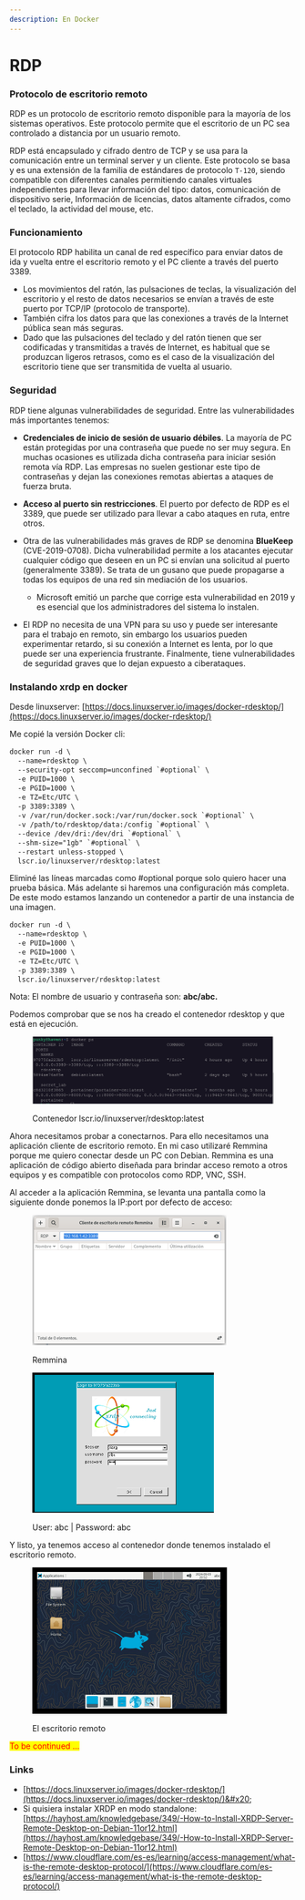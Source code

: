 ```yaml
---
description: En Docker
---
```


# RDP

### Protocolo de escritorio remoto

RDP es un protocolo de escritorio remoto disponible para la mayoría de los sistemas operativos. Este protocolo permite que el escritorio de un PC  sea controlado a distancia por un usuario remoto.

&#x20;RDP está encapsulado y cifrado dentro de TCP y se usa para la comunicación entre un terminal server y un cliente. Este protocolo se basa y es una extensión de la familia de estándares de protocolo `T-120`, siendo compatible con diferentes canales permitiendo canales virtuales independientes para llevar  información del tipo: datos, comunicación de dispositivo serie, Información de licencias, datos altamente cifrados, como el teclado, la actividad del mouse, etc.

### Funcionamiento

El protocolo RDP habilita un canal de red específico para enviar datos de ida y vuelta entre el escritorio remoto y el PC cliente a través del puerto 3389.&#x20;

* Los movimientos del ratón, las pulsaciones de teclas, la visualización del escritorio y el resto de datos necesarios se envían a través de este puerto por  TCP/IP  (protocolo de transporte).&#x20;
* También cifra los datos para que las conexiones a través de la Internet pública sean más seguras.
* Dado que las pulsaciones del  teclado y del ratón tienen que ser codificadas y transmitidas a través de Internet, es habitual que se produzcan ligeros retrasos, como es el caso de la visualización del escritorio tiene que ser transmitida de vuelta al usuario.&#x20;

### Seguridad

RDP tiene algunas vulnerabilidades de seguridad. Entre las vulnerabilidades más importantes tenemos:

* **Credenciales de inicio de sesión de usuario débiles**. La mayoría de PC están protegidas por una contraseña que puede no ser muy segura. En muchas ocasiones es utilizada dicha contraseña para iniciar sesión remota vía RDP. Las empresas no suelen gestionar este tipo de contraseñas y dejan las conexiones remotas abiertas a ataques de fuerza bruta.&#x20;
* **Acceso al puerto sin restricciones**. El puerto por defecto de  RDP  es el 3389, que puede ser utilizado para llevar a cabo ataques en ruta, entre otros.&#x20;
*   Otra de las vulnerabilidades más graves de RDP se denomina **BlueKeep** (CVE-2019-0708). Dicha vulnerabilidad permite a los atacantes ejecutar cualquier código que deseen en un PC si envían una solicitud  al puerto (generalmente 3389). Se trata de un gusano que puede propagarse a todas los equipos de una red sin mediación de los usuarios.&#x20;

    * &#x20;Microsoft emitió un parche que corrige esta vulnerabilidad en 2019 y es esencial que los administradores del sistema lo instalen.


* El RDP no necesita de una VPN para su uso y puede ser interesante para el trabajo en remoto, sin embargo los usuarios pueden experimentar retardo, si su conexión a Internet es lenta, por lo que puede  ser una experiencia frustrante. Finalmente, tiene vulnerabilidades de seguridad graves que lo dejan expuesto a ciberataques.

### Instalando xrdp en docker

Desde linuxserver: [https://docs.linuxserver.io/images/docker-rdesktop/](https://docs.linuxserver.io/images/docker-rdesktop/)

Me copié la versión Docker cli:

```
docker run -d \
  --name=rdesktop \
  --security-opt seccomp=unconfined `#optional` \
  -e PUID=1000 \
  -e PGID=1000 \
  -e TZ=Etc/UTC \
  -p 3389:3389 \
  -v /var/run/docker.sock:/var/run/docker.sock `#optional` \
  -v /path/to/rdesktop/data:/config `#optional` \
  --device /dev/dri:/dev/dri `#optional` \
  --shm-size="1gb" `#optional` \
  --restart unless-stopped \
  lscr.io/linuxserver/rdesktop:latest
```

Eliminé las líneas marcadas como #optional porque solo quiero hacer una prueba básica. Más adelante si haremos una configuración más completa.  De este modo estamos lanzando un contenedor a partir de una instancia de una imagen.&#x20;

```
docker run -d \
  --name=rdesktop \
  -e PUID=1000 \
  -e PGID=1000 \
  -e TZ=Etc/UTC \
  -p 3389:3389 \
  lscr.io/linuxserver/rdesktop:latest
```

Nota: El nombre de usuario y contraseña son: **abc/abc.**

Podemos comprobar que se nos ha creado el contenedor rdesktop y que está en ejecución.

<figure><img src="../.gitbook/assets/image.png" alt=""><figcaption><p>Contenedor lscr.io/linuxserver/rdesktop:latest</p></figcaption></figure>

Ahora necesitamos probar a conectarnos. Para ello necesitamos una aplicación cliente de escritorio remoto. En mi caso utilizaré Remmina porque me quiero conectar desde un PC con Debian. Remmina es una aplicación de código abierto diseñada para brindar acceso remoto a otros equipos y es compatible con protocolos como RDP, VNC, SSH.

Al acceder a la aplicación Remmina, se levanta una pantalla como la siguiente donde ponemos la IP:port por defecto de acceso:&#x20;

<figure><img src="../.gitbook/assets/image (4).png" alt="" width="341"><figcaption><p>Remmina</p></figcaption></figure>

<figure><img src="../.gitbook/assets/image (3).png" alt="" width="319"><figcaption><p>User: abc | Password: abc</p></figcaption></figure>

Y listo, ya tenemos acceso al contenedor donde tenemos instalado el escritorio remoto.

<figure><img src="../.gitbook/assets/image (5).png" alt="" width="342"><figcaption><p>El escritorio remoto </p></figcaption></figure>

<mark style="color:red;">To be continued ...</mark>

### Links

* [https://docs.linuxserver.io/images/docker-rdesktop/](https://docs.linuxserver.io/images/docker-rdesktop/)&#x20;
* Si quisiera instalar XRDP en modo standalone: [https://hayhost.am/knowledgebase/349/-How-to-Install-XRDP-Server-Remote-Desktop-on-Debian-11or12.html](https://hayhost.am/knowledgebase/349/-How-to-Install-XRDP-Server-Remote-Desktop-on-Debian-11or12.html)
* [https://www.cloudflare.com/es-es/learning/access-management/what-is-the-remote-desktop-protocol/](https://www.cloudflare.com/es-es/learning/access-management/what-is-the-remote-desktop-protocol/)

